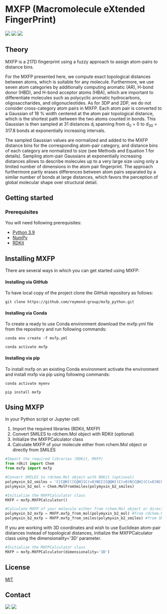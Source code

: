 # **MXFP** (**M**acromolecule e**X**tended **F**inger**P**rint)

<img src="https://img.shields.io/pypi/v/mxfp?color=success&label=Version&style=flat-square"/> <img src="https://img.shields.io/badge/Python-3.9-blue?style=flat-square"/> <img src="https://img.shields.io/badge/License-MIT-yellow?style=flat-square"/>

## Theory

MXFP is a 217D fingerprint using a fuzzy approach to assign atom-pairs to distance bins.

For the MXFP presented here, we compute exact topological distances between atoms, which is suitable for any molecule. Furthermore, we use seven atom categories by additionally computing aromatic (AR), H-bond donor (HBD), and H-bond acceptor atoms (HBA), which are important to differentiate molecules such as polycyclic aromatic hydrocarbons, oligosaccharides, and oligonucleotides. As for 3DP and 2DP, we do not consider cross-category atom pairs in MXFP. Each atom pair is converted to a Gaussian of 18 % width centered at the atom pair topological distance, which is the shortest path between the two atoms counted in bonds. This Gaussian is then sampled at 31 distances d<sub>i</sub> spanning from d<sub>0</sub> = 0 to d<sub>30</sub> = 317.8 bonds at exponentially increasing intervals. 


The sampled Gaussian values are normalized and added to the MXFP distance bins for the corresponding atom-pair category, and distance bins of each category are normalized to size (see Methods and Equation 1 for details). Sampling atom-pair Gaussians at exponentially increasing distances allows to describe molecules up to a very large size using only a limited number of dimensions in the atom pair fingerprint. The approach furthermore partly erases differences between atom pairs separated by a similar number of bonds at large distances, which favors the perception of global molecular shape over structural detail.

## Getting started

### Prerequisites

You will need following prerequisites: 

* [Python 3.9](https://www.python.org)
* [NumPy](https://numpy.org)
* [RDKit](https://www.rdkit.org)

## Installing MXFP

There are several ways in which you can get started using MXFP:

#### **Installing via GitHub**

To have local copy of the project clone the GitHub repository as follows:

```console
git clone https://github.com/reymond-group/mxfp_python.git
```

#### **Installing via Conda**

To create a ready to use Conda environment download the mxfp.yml file from the repository and run following commands:

```console
conda env create -f mxfp.yml
```

```console
conda activate mxfp
```

#### **Installing via pip**

To install mxfp on an existing Conda environment activate the environment and install mxfp via pip using following commands:

```console
conda activate myenv
```

```console
pip install mxfp
```

## Using MXFP

In your Python script or Jupyter cell:

1. Import the required libraries (RDKit, MXFP)
2. Convert SMILES to rdchem.Mol object with RDKit (optional)
3. Initialize the MXFPCalculator class
4. Calculate MXFP of your molecule either from rchem.Mol object or directly from SMILES

```python
#Import the required libraries (RDKit, MXFP)
from rdkit import Chem
from mxfp import mxfp

#Convert SMILES to rdchem.Mol object with RDKit (optional)
polymyxin_b2_smiles = 'C[C@H]([C@H]1C(=O)NCC[C@@H](C(=O)N[C@H](C(=O)N[C@@H](C(=O)N[C@H](C(=O)N[C@H](C(=O)N[C@H](C(=O)N1)CCN)CCN)CC(C)C)CC2=CC=CC=C2)CCN)NC(=O)[C@H](CCN)NC(=O)[C@H]([C@@H](C)O)NC(=O)[C@H](CCN)NC(=O)CCCCC(C)C)O'
polymyxin_b2_mol = Chem.MolFromSmiles(polymyxin_b2_smiles)

#Initialize the MXFPCalculator class
MXFP = mxfp.MXFPCalculator()

#Calculate MXFP of your molecule either from rchem.Mol object or directly from SMILES
polymyxin_b2_mxfp = MXFP.mxfp_from_mol(polymyxin_b2_mol) #from rdchem.Mol object
polymyxin_b2_mxfp = MXFP.mxfp_from_smiles(polymyxin_b2_smiles) #from SMILES
```

If you are working with 3D coordinates and wish to use Euclidean atom-pair distances instead of topological distances, initialize the MXFPCalculator class using the dimensionality='3D' parameter. 

```python
#Initialize the MXFPCalculator class
MXFP = mxfp.MXFPCalculator(dimensionality='3D')
```

## License
[MIT](https://choosealicense.com/licenses/mit/)

## Contact

<img src="https://img.shields.io/twitter/follow/reymondgroup?style=social"/> 
<img src="https://img.shields.io/twitter/follow/markusorsi?style=social"/>